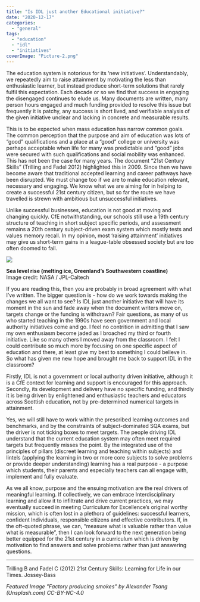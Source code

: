 ```yaml
---
title: "Is IDL just another Educational initiative?"
date: "2020-12-17"
categories: 
  - "general"
tags: 
  - "education"
  - "idl"
  - "initiatives"
coverImage: "Picture-2.png"
---
```


The education system is notorious for its ‘new initiatives’. Understandably, we repeatedly aim to raise attainment by motivating the less than enthusiastic learner, but instead produce short-term solutions that rarely fulfil this expectation. Each decade or so we find that success in engaging the disengaged continues to elude us. Many documents are written, many person hours engaged and much funding provided to resolve this issue but frequently it is patchy, any success is short lived, and verifiable analysis of the given initiative unclear and lacking in concrete and measurable results.

This is to be expected when mass education has narrow common goals. The common perception that the purpose and aim of education was lots of “good” qualifications and a place at a “good” college or university was perhaps acceptable when life for many was predictable and “good” jobs were secured with such qualifications and social mobility was enhanced. This has not been the case for many years. The document “21st Century Skills” (Trilling and Fadel 2012) highlighted this in 2009. Since then we have become aware that traditional accepted learning and career pathways have been disrupted. We must change too if we are to make education relevant, necessary and engaging. We know what we are aiming for in helping to create a successful 21st century citizen, but so far the route we have travelled is strewn with ambitious but unsuccessful initiatives.

Unlike successful businesses, education is not good at moving and changing quickly. CfE notwithstanding, our schools still use a 19th century structure of teaching in short subject specific periods, and assessment remains a 20th century subject-driven exam system which mostly tests and values memory recall. In my opinion, most ‘raising attainment’ initiatives may give us short-term gains in a league-table obsessed society but are too often doomed to fail.

![](images/Picture-1.png)

**Sea level rise (melting ice, Greenland’s Southwestern coastline)**  
Image credit: NASA / JPL-Caltech

If you are reading this, then you are probably in broad agreement with what I’ve written. The bigger question is - how do we work towards making the changes we all want to see? Is IDL just another initiative that will have its moment in the sun and fade away when the document writers move on, targets change or the funding is withdrawn? Fair questions, as many of us who started teaching in the 1990s have seen government and local authority initiatives come and go. I feel no contrition in admitting that I saw my own enthusiasm become jaded as I broached my third or fourth initiative. Like so many others I moved away from the classroom. I felt I could contribute so much more by focusing on one specific aspect of education and there, at least give my best to something I could believe in. So what has given me new hope and brought me back to support IDL in the classroom?

Firstly, IDL is not a government or local authority driven initiative, although it is a CfE context for learning and support is encouraged for this approach. Secondly, its development and delivery have no specific funding, and thirdly it is being driven by enlightened and enthusiastic teachers and educators across Scottish education, not by pre-determined numerical targets in attainment.

Yes, we will still have to work within the prescribed learning outcomes and benchmarks, and by the constraints of subject-dominated SQA exams, but the driver is not ticking boxes to meet targets. The people driving IDL understand that the current education system may often meet required targets but frequently misses the point. By the integrated use of the principles of pillars (discreet learning and teaching within subjects) and lintels (applying the learning in two or more core subjects to solve problems or provide deeper understanding) learning has a real purpose - a purpose which students, their parents and especially teachers can all engage with, implement and fully evaluate.

As we all know, purpose and the ensuing motivation are the real drivers of meaningful learning. If collectively, we can embrace Interdisciplinary learning and allow it to infiltrate and drive current practices, we may eventually succeed in meeting Curriculum for Excellence’s original worthy mission, which is often lost in a plethora of guidelines: successful learners, confident Individuals, responsible citizens and effective contributors. If, in the oft-quoted phrase, we can, “measure what is valuable rather than value what is measurable”, then I can look forward to the next generation being better equipped for the 21st century in a curriculum which is driven by motivation to find answers and solve problems rather than just answering questions.

* * *

Trilling B and Fadel C (2012) 21st Century Skills: Learning for Life in our Times. Jossey-Bass

_Featured Image "Factory producing smokes" by Alexander Tsang (Unsplash.com) CC-BY-NC-4.0_
